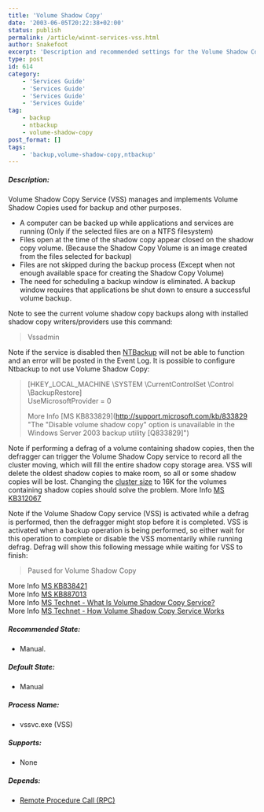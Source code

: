 ```yaml
---
title: 'Volume Shadow Copy'
date: '2003-06-05T20:22:38+02:00'
status: publish
permalink: /article/winnt-services-vss.html
author: Snakefoot
excerpt: 'Description and recommended settings for the Volume Shadow Copy service.'
type: post
id: 614
category:
    - 'Services Guide'
    - 'Services Guide'
    - 'Services Guide'
    - 'Services Guide'
tag:
    - backup
    - ntbackup
    - volume-shadow-copy
post_format: []
tags:
    - 'backup,volume-shadow-copy,ntbackup'
---
```

##### Description:

 Volume Shadow Copy Service (VSS) manages and implements Volume Shadow Copies used for backup and other purposes.  
- A computer can be backed up while applications and services are running (Only if the selected files are on a NTFS filesystem)
- Files open at the time of the shadow copy appear closed on the shadow copy volume. (Because the Shadow Copy Volume is an image created from the files selected for backup)
- Files are not skipped during the backup process (Except when not enough available space for creating the Shadow Copy Volume)
- The need for scheduling a backup window is eliminated. A backup window requires that applications be shut down to ensure a successful volume backup.
 
 Note to see the current volume shadow copy backups along with installed shadow copy writers/providers use this command:
 > Vssadmin

 Note if the service is disabled then [NTBackup](/article/winnt-ntbackup.html) will not be able to function and an error will be posted in the Event Log. It is possible to configure Ntbackup to not use Volume Shadow Copy:
> \[HKEY\_LOCAL\_MACHINE \\SYSTEM \\CurrentControlSet \\Control \\BackupRestore\]  
>  UseMicrosoftProvider = 0  
>   
>  More Info [MS KB833829](http://support.microsoft.com/kb/833829 "The "Disable volume shadow copy" option is unavailable in the Windows Server 2003 backup utility [Q833829]")

 Note if performing a defrag of a volume containing shadow copies, then the defragger can trigger the Volume Shadow Copy service to record all the cluster moving, which will fill the entire shadow copy storage area. VSS will delete the oldest shadow copies to make room, so all or some shadow copies will be lost. Changing the [cluster size](/article/cluster-hard-disk-partition.html) to 16K for the volumes containing shadow copies should solve the problem. More Info [MS KB312067](http://support.microsoft.com/kb/312067 "Shadow copies may be lost when you defragment a volume")  
  
 Note if the Volume Shadow Copy service (VSS) is activated while a defrag is performed, then the defragger might stop before it is completed. VSS is activated when a backup operation is being performed, so either wait for this operation to complete or disable the VSS momentarily while running defrag. Defrag will show this following message while waiting for VSS to finish:
 > Paused for Volume Shadow Copy

 More Info [MS KB838421](http://support.microsoft.com/kb/838421 "How to configure the Shadow Copies of Shared Folders feature on a Windows Server 2003-based server cluster file share [Q838421]")  
 More Info [MS KB887013](http://support.microsoft.com/kb/887013 "How to enable the Volume Shadow Copy service's debug tracing features in Microsoft Windows Server 2003 [Q887013]")  
 More Info [MS Technet - What Is Volume Shadow Copy Service?](http://technet2.microsoft.com/WindowsServer/en/library/3cf204e6-709a-4eb8-8cbc-ad9655de91ba1033.mspx)  
 More Info [MS Technet - How Volume Shadow Copy Service Works](http://technet2.microsoft.com/WindowsServer/en/library/2b0d2457-b7d8-42c3-b6c9-59c145b7765f1033.mspx)  
##### Recommended State:

- Manual.

##### Default State:

- Manual

##### Process Name:

- vssvc.exe (VSS)

##### Supports:

- None

##### Depends:

- [Remote Procedure Call (RPC)](/article/winnt-services-rpcss.html)